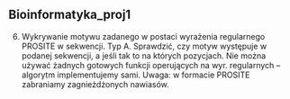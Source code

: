## Bioinformatyka_proj1

6. Wykrywanie motywu zadanego w postaci wyrażenia regularnego PROSITE w sekwencji.
Typ A. Sprawdzić, czy motyw występuje w podanej sekwencji, a jeśli tak to na których
pozycjach. Nie można używać żadnych gotowych funkcji operujących na wyr. regularnych –
algorytm implementujemy sami. Uwaga: w formacie PROSITE zabraniamy zagnieżdżonych
nawiasów. 
